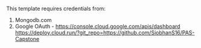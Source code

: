 This template requires credentials from:
1) Mongodb.com
2) Google OAuth - https://console.cloud.google.com/apis/dashboard
https://deploy.cloud.run/?git_repo=https://github.com/SiobhanS16/PAS-Capstone


